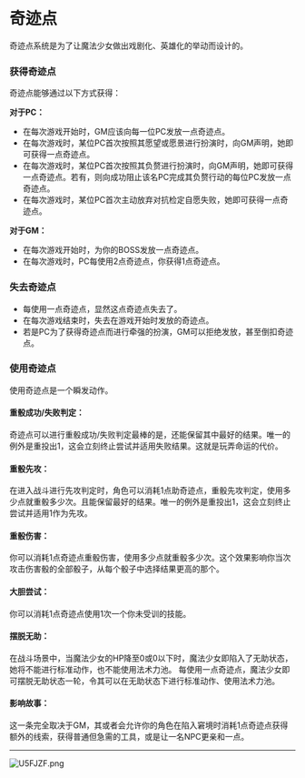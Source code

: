 # 奇迹点

奇迹点系统是为了让魔法少女做出戏剧化、英雄化的举动而设计的。

### 获得奇迹点

奇迹点能够通过以下方式获得：

**对于PC：**
* 在每次游戏开始时，GM应该向每一位PC发放一点奇迹点。
* 在每次游戏时，某位PC首次按照其愿望或愿景进行扮演时，向GM声明，她即可获得一点奇迹点。
* 在每次游戏时，某位PC首次按照其负赘进行扮演时，向GM声明，她即可获得一点奇迹点。若有，则向成功阻止该名PC完成其负赘行动的每位PC发放一点奇迹点。
* 在每次游戏时，某位PC首次主动放弃对抗检定自愿失败，她即可获得一点奇迹点。

**对于GM：**
* 在每次游戏开始时，为你的BOSS发放一点奇迹点。
* 在每次游戏时，PC每使用2点奇迹点，你获得1点奇迹点。

### 失去奇迹点

* 每使用一点奇迹点，显然这点奇迹点失去了。
* 在每次游戏结束时，失去在游戏开始时发放的奇迹点。
* 若是PC为了获得奇迹点而进行牵强的扮演，GM可以拒绝发放，甚至倒扣奇迹点。

### 使用奇迹点

使用奇迹点是一个瞬发动作。

#### 重骰成功/失败判定：

奇迹点可以进行重骰成功/失败判定最棒的是，还能保留其中最好的结果。唯一的例外是重投出1，这会立刻终止尝试并适用失败结果。这就是玩弄命运的代价。

#### 重骰先攻：

在进入战斗进行先攻判定时，角色可以消耗1点助奇迹点，重骰先攻判定，使用多少点就重骰多少次。且能保留最好的结果。唯一的例外是重投出1，这会立刻终止尝试并适用1作为先攻。

#### 重骰伤害：
你可以消耗1点奇迹点重骰伤害，使用多少点就重骰多少次。这个效果影响你当次攻击伤害骰的全部骰子，从每个骰子中选择结果更高的那个。

#### 大胆尝试：
你可以消耗1点奇迹点使用1次一个你未受训的技能。

#### 摆脱无助：
在战斗场景中，当魔法少女的HP降至0或0以下时，魔法少女即陷入了无助状态，她将不能进行标准动作，也不能使用法术力池。
每使用一点奇迹点，魔法少女即可摆脱无助状态一轮，令其可以在无助状态下进行标准动作、使用法术力池。

#### 影响故事：
这一条完全取决于GM，其或者会允许你的角色在陷入窘境时消耗1点奇迹点获得额外的线索，获得普通但急需的工具，或是让一名NPC更亲和一点。

***

<img src="https://s1.ax1x.com/2020/07/20/U5FJZF.png" alt="U5FJZF.png" border="0" />


